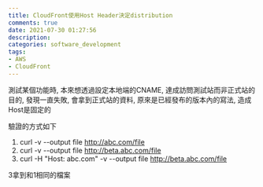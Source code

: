 ```yaml
---
title: CloudFront使用Host Header決定distribution
comments: true
date: 2021-07-30 01:27:56
description:
categories: software_development
tags:
- AWS
- CloudFront
---
```

測試某個功能時, 本來想透過設定本地端的CNAME, 達成訪問測試站而非正式站的目的, 發現一直失敗, 會拿到正式站的資料, 原來是已經發布的版本內的寫法, 造成Host是固定的

驗證的方式如下

1. curl -v --output file http://abc.com/file
2. curl -v --output file http://beta.abc.com/file
3. curl -H "Host: abc.com" -v --output file http://beta.abc.com/file

3拿到和1相同的檔案

